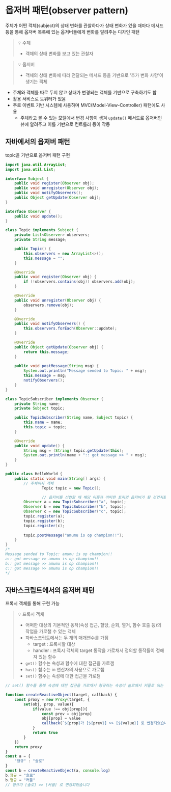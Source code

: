 

# 옵저버 패턴(observer pattern)

주체가 어떤 객체(subject)의 상태 변화를 관찰하다가 상태 변화가 있을 때마다 메서드 등을 통해 옵저버 목록에 있는 옵저버들에게 변화를 알려주는 디자인 패턴


>💡 주체
>
>- 객체의 상태 변화를 보고 있는 관찰자


>💡 옵저버
>
>- 객체의 상태 변화에 따라 전달되는 메서드 등을 기반으로 ‘추가 변화 사항’이 생기는 객체


- 주체와 객체를 따로 두지 않고 상태가 변경되는 객체를 기반으로 구축하기도 함
- 활용 서비스로 트위터가 있음
- 주로 이벤트 기반 시스템에 사용하며 MVC(Model-View-Controller) 패턴에도 사용
    - 주체라고 볼 수 있는 모델에서 변경 사항이 생겨 `update()` 메서드로 옵저버인 뷰에 알려주고 이를 기반으로 컨트롤러 등이 작동

## 자바에서의 옵저버 패턴

topic을 기반으로 옵저버 패턴 구현

```java
import java.util.ArrayList;
import java.util.List;

interface Subject {
    public void register(Observer obj);
    public void unregister(Observer obj);
    public void notifyObservers();
    public Object getUpdate(Observer obj);
}

interface Observer {
    public void update(); 
}

class Topic implements Subject {
    private List<Observer> observers;
    private String message; 

    public Topic() {
        this.observers = new ArrayList<>();
        this.message = "";
    }

    @Override
    public void register(Observer obj) {
        if (!observers.contains(obj)) observers.add(obj); 
    }

    @Override
    public void unregister(Observer obj) {
        observers.remove(obj); 
    }

    @Override
    public void notifyObservers() {   
        this.observers.forEach(Observer::update); 
    }

    @Override
    public Object getUpdate(Observer obj) {
        return this.message;
    } 
    
    public void postMessage(String msg) {
        System.out.println("Message sended to Topic: " + msg);
        this.message = msg; 
        notifyObservers();
    }
}

class TopicSubscriber implements Observer {
    private String name;
    private Subject topic;

    public TopicSubscriber(String name, Subject topic) {
        this.name = name;
        this.topic = topic;
    }

    @Override
    public void update() {
        String msg = (String) topic.getUpdate(this); 
        System.out.println(name + ":: got message >> " + msg); 
    } 
}

public class HelloWorld { 
    public static void main(String[] args) {
        // 주체이자 객체
				Topic topic = new Topic(); 

				// 옵저버를 선언할 때 해당 이름과 어떠한 토픽의 옵저버가 될 것인지를 정함
        Observer a = new TopicSubscriber("a", topic);
        Observer b = new TopicSubscriber("b", topic);
        Observer c = new TopicSubscriber("c", topic);
        topic.register(a);
        topic.register(b);
        topic.register(c); 
   
        topic.postMessage("amumu is op champion!!"); 
    }
}
/*
Message sended to Topic: amumu is op champion!!
a:: got message >> amumu is op champion!!
b:: got message >> amumu is op champion!!
c:: got message >> amumu is op champion!!
*/
```

## 자바스크립트에서의 옵저버 패턴

프록시 객체를 통해 구현 가능


>💡 프록시 객체
>
> - 어떠한 대상의 기본적인 동작(속성 접근, 할당, 순회, 열거, 함수 호출 등)의 작업을 가로챌 수 있는 객체
> - 자바스크립트에서는 두 개의 매개변수를 가짐
>     - target : 프록시할 대상
>     - handler : 프록시 객체의 target 동작을 가로채서 정의할 동작들이 정해져 있는 함수
> - `get()` 함수는 속성과 함수에 대한 접근을 가로챔
> - `has()` 함수는 in 연산자의 사용으로 가로챔
> - `set()` 함수는 속성에 대한 접근을 가로챔



```jsx
// set() 함수를 통해 속성에 대한 접근을 가로채서 형규라는 속성이 솔로에서 커플로 되는 것을 감시

function createReactiveObject(target, callback) { 
    const proxy = new Proxy(target, {
        set(obj, prop, value){
            if(value !== obj[prop]){
                const prev = obj[prop]
                obj[prop] = value 
                callback(`${prop}가 [${prev}] >> [${value}] 로 변경되었습니다`)
            }
            return true
        }
    })
    return proxy 
} 
const a = {
    "형규" : "솔로"
} 
const b = createReactiveObject(a, console.log)
b.형규 = "솔로"
b.형규 = "커플"
// 형규가 [솔로] >> [커플] 로 변경되었습니다
```